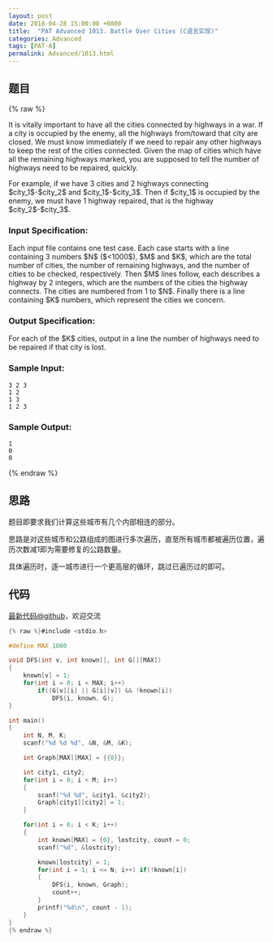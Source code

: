 ```yaml
---
layout: post
date: 2018-04-28 15:00:00 +0800
title:  "PAT Advanced 1013. Battle Over Cities (C语言实现)"
categories: Advanced
tags: [PAT-A]
permalink: Advanced/1013.html
---
```


## 题目

{% raw %}<div class="ques-view"><p>It is vitally important to have all the cities connected by highways in a war. If a city is occupied by the enemy, all the highways from/toward that city are closed. We must know immediately if we need to repair any other highways to keep the rest of the cities connected. Given the map of cities which have all the remaining highways marked, you are supposed to tell the number of highways need to be repaired, quickly.</p>
<p>For example, if we have 3 cities and 2 highways connecting <span>$city_1$</span>-<span>$city_2$</span> and <span>$city_1$</span>-<span>$city_3$</span>. Then if <span>$city_1$</span> is occupied by the enemy, we must have 1 highway repaired, that is the highway <span>$city_2$</span>-<span>$city_3$</span>.</p>
<h3 id="input-specification-">Input Specification:</h3>
<p>Each input file contains one test case. Each case starts with a line containing 3 numbers <span>$N$</span> (<span>$&lt;1000$</span>), <span>$M$</span> and <span>$K$</span>, which are the total number of cities, the number of remaining highways, and the number of cities to be checked, respectively. Then <span>$M$</span> lines follow, each describes a highway by 2 integers, which are the numbers of the cities the highway connects. The cities are numbered from 1 to <span>$N$</span>. Finally there is a line containing <span>$K$</span> numbers, which represent the cities we concern.</p>
<h3 id="output-specification-">Output Specification:</h3>
<p>For each of the <span>$K$</span> cities, output in a line the number of highways need to be repaired if that city is lost.</p>
<h3 id="sample-input-">Sample Input:</h3>
<pre><code class="lang-in">3 2 3
1 2
1 3
1 2 3
</code></pre>
<h3 id="sample-output-">Sample Output:</h3>
<pre><code class="lang-out">1
0
0
</code></pre>
</div>{% endraw %}

## 思路

题目即要求我们计算这些城市有几个内部相连的部分。

思路是对这些城市和公路组成的图进行多次遍历，直至所有城市都被遍历位置，遍历次数减1即为需要修复的公路数量。

具体遍历时，逐一城市进行一个更高层的循环，跳过已遍历过的即可。

## 代码

[最新代码@github](https://github.com/OliverLew/PAT/blob/master/PATAdvanced/1013.c)，欢迎交流
```c
{% raw %}#include <stdio.h>

#define MAX 1000

void DFS(int v, int known[], int G[][MAX])
{
    known[v] = 1;
    for(int i = 0; i < MAX; i++)
        if((G[v][i] || G[i][v]) && !known[i])
            DFS(i, known, G);
}

int main()
{
    int N, M, K;
    scanf("%d %d %d", &N, &M, &K);

    int Graph[MAX][MAX] = {{0}};

    int city1, city2;
    for(int i = 0; i < M; i++)
    {
        scanf("%d %d", &city1, &city2);
        Graph[city1][city2] = 1;
    }

    for(int i = 0; i < K; i++)
    {
        int known[MAX] = {0}, lostcity, count = 0;
        scanf("%d", &lostcity);

        known[lostcity] = 1;
        for(int i = 1; i <= N; i++) if(!known[i])
        {
            DFS(i, known, Graph);
            count++;
        }
        printf("%d\n", count - 1);
    }
}
{% endraw %}
```